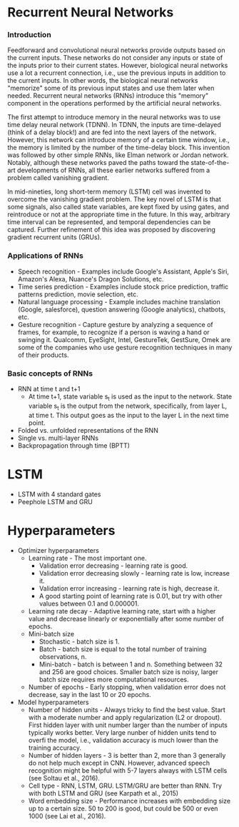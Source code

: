 # Recurrent Neural Networks
### Introduction
Feedforward and convolutional neural networks provide outputs based on the current inputs. These networks do not consider any inputs or state of the inputs prior to their current states. However, biological neural networks use a lot a recurrent connection, i.e., use the previous inputs in addition to the current inputs. In other words, the biological neural networks "memorize" some of its previous input states and use them later when needed. Recurrent neural networks (RNNs) introduce this "memory" component in the operations performed by the artificial neural networks.

The first attempt to introduce memory in the neural networks was to use time delay neural network (TDNN). In TDNN, the inputs are time-delayed (think of a delay block!) and are fed into the next layers of the network. However, this network can introduce memory of a certain time window, i.e., the memory is limited by the number of the time-delay block. This invention was followed by other simple RNNs, like Elman network or Jordan network. Notably, although these networks paved the paths toward the state-of-the-art developments of RNNs, all these earlier networks suffered from a problem called vanishing gradient.

In mid-nineties, long short-term memory (LSTM) cell was invented to overcome the vanishing gradient problem. The key novel of LSTM is that some signals, also called state variables, are kept fixed by using gates, and reintroduce or not at the appropriate time in the future. In this way, arbitrary time interval can be represented, and temporal dependencies can be captured. Further refinement of this idea was proposed by discovering gradient recurrent units (GRUs).

### Applications of RNNs
* Speech recognition - Examples include Google's Assistant, Apple's Siri, Amazon's Alexa, Nuance's Dragon Solutions, etc.
* Time series prediction - Examples include stock price prediction, traffic patterns prediction, movie selection, etc.
* Natural language processing - Example includes machine translation (Google, salesforce), question answering (Google analytics), chatbots, etc.
* Gesture recognition - Capture gesture by analyzing a sequence of frames, for example, to recognize if a person is waving a hand or swinging it. Qualcomm, EyeSight, Intel, GestureTek, GestSure, Omek are some of the companies who use gesture recognition techniques in many of their products.


### Basic concepts of RNNs
* RNN at time t and t+1
  * At time t+1, state variable s<sub>t</sub> is used as the input to the network. State variable s<sub>t</sub> is the output from the network, specifically, from layer L, at time t. This output goes as the input to the layer L in the next time point. 
* Folded vs. unfolded representations of the RNN
* Single vs. multi-layer RNNs
* Backpropagation through time (BPTT)

# LSTM
  * LSTM with 4 standard gates
  * Peephole LSTM and GRU

# Hyperparameters
  * Optimizer hyperparameters
    * Learning rate - The most important one.
      * Validation error decreasing - learning rate is good.
      * Validation error decreasing slowly - learning rate is low, increase it.
      * Validation error increasing - learning rate is high, decrease it.
      * A good starting point of learning rate is 0.01, but try with other values between 0.1 and 0.000001.
    * Learning rate decay - Adaptive learning rate, start with a higher value  and decrease linearly or exponentially after some number of epochs.
    * Mini-batch size
      * Stochastic - batch size is 1.
      * Batch - batch size is equal to the total number of training observations, n.
      * Mini-batch - batch is between 1 and n. Something between 32 and 256 are good choices. Smaller batch size is noisy, larger batch size requires more computational resources.
    * Number of epochs - Early stopping, when validation error does not decrease, say in the last 10 or 20 epochs.
  * Model hyperparameters
    * Number of hidden units - Always tricky to find the best value. Start with a moderate number and apply regularization (L2 or dropout). First hidden layer with unit number larger than the number of inputs typically works better. Very large nunber of hidden units tend to overfi the model, i.e., validation accuracy is much lower than the training accuracy.
    * Number of hidden layers - 3 is better than 2, more than 3 generally do not help much except in CNN. However, advanced speech recognition might be helpful with 5-7 layers always with LSTM cells  (see Soltau et al., 2016).
    * Cell type - RNN, LSTM, GRU. LSTM/GRU are better than RNN. Try with both LSTM and GRU (see Karpath et al., 2015)
    * Word embedding size - Performance increases with embedding size up to a certain size. 50 to 200 is good, but could be 500 or even 1000 (see Lai et al., 2016).
